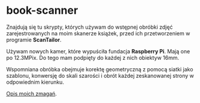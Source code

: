 # book-scanner

Znajdują się tu skrypty, których używam do wstępnej obróbki zdjęć zarejestrowanych na moim skanerze książek,
przed ich przetworzeniem w programie **ScanTailor**.

Używam nowych kamer, które wypuściła fundacja **Raspberry Pi**. Mają one po 12.3MPix. Do tego mam podpięty do każdej z nich obiektyw 16mm.

Wspomniana obróbka obejmuje korektę geometryczną z pomocą siatki jako szablonu, konwersję do skali szarości
 i obrót każdej zeskanowanej strony w odpowiednim kierunku.

[Opis moich zmagań](https://zbychuk79.github.io/posts/book-scanner/).
